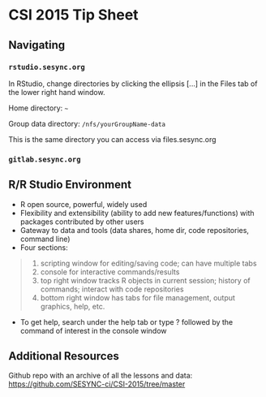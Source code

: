 # CSI 2015 Tip Sheet

## Navigating

### ```rstudio.sesync.org```

In RStudio, change directories by clicking the ellipsis [...] in the Files tab of the lower right hand window.

Home directory: ```~```

Group data directory: ```/nfs/yourGroupName-data```

This is the same directory you can access via files.sesync.org

### ```gitlab.sesync.org```

## R/R Studio Environment

* R open source, powerful, widely used
* Flexibility and extensibility (ability to add new features/functions) with packages contributed by other users
* Gateway to data and tools (data shares, home dir, code repositories, command line)
* Four sections:
> 1. scripting window for editing/saving code; can have multiple tabs
> 2. console for interactive commands/results
> 3. top right window tracks R objects in current session; history of commands; interact with code repositories
> 4. bottom right window has tabs for file management, output graphics, help, etc.

* To get help, search under the help tab or type ? followed by the command of interest in the console window 


## Additional Resources

Github repo with an archive of all the lessons and data: https://github.com/SESYNC-ci/CSI-2015/tree/master
